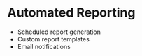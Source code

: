 # Automated Reporting
- Scheduled report generation
- Custom report templates
- Email notifications
